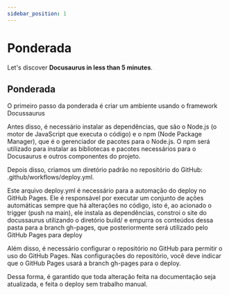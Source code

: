 ```yaml
---
sidebar_position: 1
---
```


# Ponderada

Let's discover **Docusaurus in less than 5 minutes**.

## Ponderada

O primeiro passo da ponderada é criar um ambiente usando o framework Docussaurus

Antes disso, é necessário instalar as dependências, que são o Node.js (o motor de JavaScript que executa o código) e o npm (Node Package Manager), que é o gerenciador de pacotes para o Node.js. O npm será utilizado para instalar as bibliotecas e pacotes necessários para o Docusaurus e outros componentes do projeto.

Depois disso, criamos um diretório padrão no repositório do GitHub: .github/workflows/deploy.yml.

Este arquivo deploy.yml é necessário para a automação do deploy no GitHub Pages. Ele é responsável por executar um conjunto de ações automáticas sempre que há alterações no código, isto é, ao acionado o trigger (push na main), ele instala as dependências, constroi o site do docussaurus utilizando o diretório build/ e empurra os conteúdos dessa pasta para a branch gh-pages, que posteriormente será utilizado pelo GitHub Pages para deploy

Além disso, é necessário configurar o repositório no GitHub para permitir o uso do GitHub Pages. Nas configurações do repositório, você deve indicar que o GitHub Pages usará a branch gh-pages para o deploy.

Dessa forma, é garantido que toda alteração feita na documentação seja atualizada, e feita o deploy sem trabalho manual.
